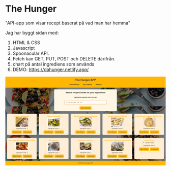 # The Hunger

"API-app som visar recept baserat på vad man har hemma"

Jag har byggt sidan med:

1. HTML & CSS
2. Javascript
3. Spoonacular API.
4. Fetch kan GET, PUT, POST och DELETE därifrån.
5. chart på antal ingrediens som används
6. DEMO: https://dahunger.netlify.app/
<img src="https://github.com/kayn85/kayn85/blob/main/hunger-screenshot.png">

